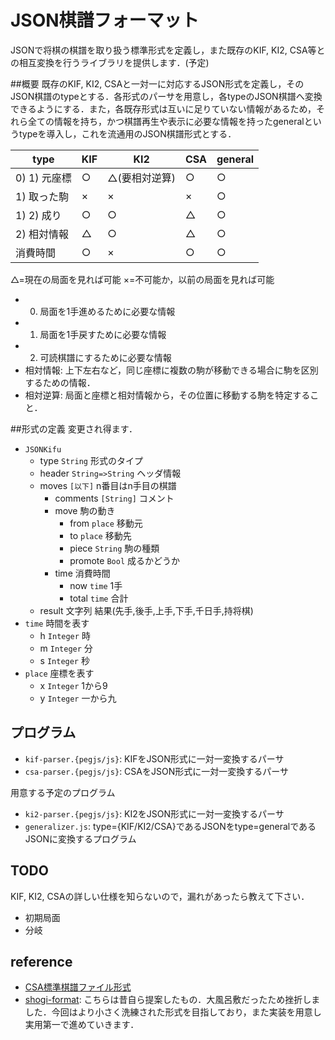 # JSON棋譜フォーマット
JSONで将棋の棋譜を取り扱う標準形式を定義し，また既存のKIF, KI2, CSA等との相互変換を行うライブラリを提供します．(予定)

##概要
既存のKIF, KI2, CSAと一対一に対応するJSON形式を定義し，そのJSON棋譜のtypeとする．各形式のパーサを用意し，各typeのJSON棋譜へ変換できるようにする．また，各既存形式は互いに足りていない情報があるため，それら全ての情報を持ち，かつ棋譜再生や表示に必要な情報を持ったgeneralというtypeを導入し，これを流通用のJSON棋譜形式とする．

| type | KIF | KI2 | CSA | general |
| --- | --- | --- | --- | --- |
| 0) 1) 元座標 | ○ | △(要相対逆算) | ○ | ○ |
| 1) 取った駒 | × | × | × | ○ |
| 1) 2) 成り | ○ | ○ | △ | ○ |
| 2) 相対情報 | △ | ○ | △ | ○ |
| 消費時間 | ○ | × | ○ | ○ |

△=現在の局面を見れば可能 ×=不可能か，以前の局面を見れば可能

* 0) 局面を1手進めるために必要な情報
* 1) 局面を1手戻すために必要な情報
* 2) 可読棋譜にするために必要な情報
* 相対情報: 上下左右など，同じ座標に複数の駒が移動できる場合に駒を区別するための情報．
* 相対逆算: 局面と座標と相対情報から，その位置に移動する駒を特定すること．

##形式の定義
変更され得ます．

* `JSONKifu`
	* type `String` 形式のタイプ
	* header `String=>String` ヘッダ情報
	* moves `[以下]` n番目はn手目の棋譜
		* comments `[String]` コメント
		* move 駒の動き
			* from `place` 移動元
			* to `place` 移動先
			* piece `String` 駒の種類
			* promote `Bool` 成るかどうか
		* time 消費時間
			* now `time` 1手
			* total `time` 合計
	* result 文字列 結果(先手,後手,上手,下手,千日手,持将棋)
* `time` 時間を表す
	* h `Integer` 時
	* m `Integer` 分
	* s `Integer` 秒
* `place` 座標を表す
	* x `Integer` 1から9
	* y `Integer` 一から九

## プログラム

* `kif-parser.{pegjs/js}`: KIFをJSON形式に一対一変換するパーサ
* `csa-parser.{pegjs/js}`: CSAをJSON形式に一対一変換するパーサ

用意する予定のプログラム

* `ki2-parser.{pegjs/js}`: KI2をJSON形式に一対一変換するパーサ
* `generalizer.js`: type={KIF/KI2/CSA}であるJSONをtype=generalであるJSONに変換するプログラム

## TODO
KIF, KI2, CSAの詳しい仕様を知らないので，漏れがあったら教えて下さい．

* 初期局面
* 分岐

## reference

* [CSA標準棋譜ファイル形式](http://www.computer-shogi.org/wcsc12/record.html)
* [shogi-format](https://code.google.com/p/shogi-format/): こちらは昔自ら提案したもの．大風呂敷だったため挫折しました．今回はより小さく洗練された形式を目指しており，また実装を用意し実用第一で進めていきます．
